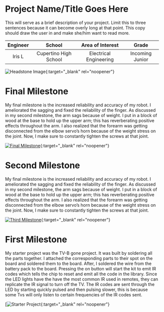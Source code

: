 ﻿# Project Name/Title Goes Here
This will serve as a brief description of your project. Limit this to three sentences because it can become overly long at that point. This copy should draw the user in and make she/him want to read more.

| **Engineer** | **School** | **Area of Interest** | **Grade** |
|:--:|:--:|:--:|:--:|
| Iris L | Cupertino High School | Electrical Engineering | Incoming Junior

![Headstone Image](https://photos.google.com/share/AF1QipPfXXrUy84d3RworMUQWytms_AhB1PhceeMV76HeIOtnnEISkmCd99oGmAbPtCnKQ/photo/AF1QipO-MvDZbqsU6Oe9IshEvv4rTB7faKZH99byMoVM?key=blBtb2RCb01sX1hWc04xS3NMREJ0d3FUOWY2eWxB "Headstone Image"){:target="_blank" rel="noopener"}
  
# Final Milestone
My final milestone is the increased reliability and accuracy of my robot. I ameliorated the sagging and fixed the reliability of the finger. As discussed in my second milestone, the arm sags because of weight. I put in a block of wood at the base to hold up the upper arm; this has reverberating positive effects throughout the arm. I also realized that the forearm was getting disconnected from the elbow servo’s horn because of the weight stress on the joint. Now, I make sure to constantly tighten the screws at that joint. 

[![Final Milestone](https://res.cloudinary.com/marcomontalbano/image/upload/v1612573869/video_to_markdown/images/youtube--F7M7imOVGug-c05b58ac6eb4c4700831b2b3070cd403.jpg )](https://www.youtube.com/watch?v=F7M7imOVGug&feature=emb_logo "Final Milestone"){:target="_blank" rel="noopener"}

# Second Milestone
My final milestone is the increased reliability and accuracy of my robot. I ameliorated the sagging and fixed the reliability of the finger. As discussed in my second milestone, the arm sags because of weight. I put in a block of wood at the base to hold up the upper arm; this has reverberating positive effects throughout the arm. I also realized that the forearm was getting disconnected from the elbow servo’s horn because of the weight stress on the joint. Now, I make sure to constantly tighten the screws at that joint.

[![Third Milestone](https://res.cloudinary.com/marcomontalbano/image/upload/v1612574014/video_to_markdown/images/youtube--y3VAmNlER5Y-c05b58ac6eb4c4700831b2b3070cd403.jpg)](https://www.youtube.com/watch?v=y3VAmNlER5Y&feature=emb_logo "Second Milestone"){:target="_blank" rel="noopener"}

# First Milestone
  

My starter project was the TV-B gone project. It was built by soldering all the parts together. I attached the corresponding parts to their spot on the board and soldered them to the board. After, I soldered the wire from the battery pack to the board. Pressing the on button will start the kit to emit IR codes which tells the chip to reset and emit all the code in the library. Since the LED lights have the have the most common IR used in remotes, they can replicate the IR signal to turn off the TV. The IR codes are sent through the LED by starting quickly pulsed and then pulsing slower, this is because some Tvs will only listen to certain frequencies of the IR codes sent.



[![Starter Project](https://youtu.be/B9ZocvpEhuI "Starter Project"){:target="_blank" rel="noopener"}
